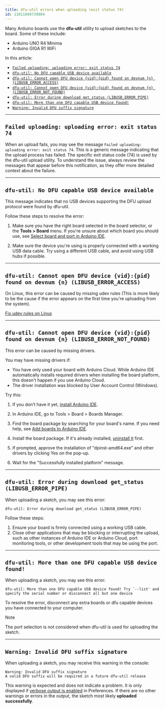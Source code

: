 ```yaml
---
title: dfu-util errors when uploading (exit status 74)
id: 11011849739804
---
```


Many Arduino boards use the **dfu-util** utility to upload sketches to the board. Some of these include:

* Arduino UNO R4 Minima
* Arduino GIGA R1 WiFi

In this article:

* [`Failed uploading: uploading error: exit status 74`](#exit-status-74)
* [`dfu-util: No DFU capable USB device available`](#no-dfu-capable-usb-device-available)
* [`dfu-util: Cannot open DFU device {vid}:{pid} found on devnum {n} (LIBUSB_ERROR_ACCESS)`](#libusb-error-access)
* [`dfu-util: Cannot open DFU device {vid}:{pid} found on devnum {n} (LIBUSB_ERROR_NOT_FOUND)`](#dfu-util-cannot-open-dfu-device-{vid}{pid}-found-on-devnum-{n}-libusberrornotfound)
* [`dfu-util: Error during download get_status (LIBUSB_ERROR_PIPE)`](dfu-util-error-during-download-getstatus-libusberrorpipe)
* [`dfu-util: More than one DFU capable USB device found!`](#more-than-one-dfu-capable-usb-device)
* [`Warning: Invalid DFU suffix signature`](#invalid-dfu-suffix-signature)

---

<a id="exit-status-74"></a>

## `Failed uploading: uploading error: exit status 74`

When an upload fails, you may see the message `Failed uploading: uploading error: exit status 74`. This is a generic message indicating that the upload process has failed. The specific exit status code (74) is used by the dfu-util upload utility. To understand the issue, always review the messages that appear before this notification, as they offer more detailed context about the failure.

---

<a id="no-dfu-capable-usb-device-available"></a>

## `dfu-util: No DFU capable USB device available`

This message indicates that no USB devices supporting the DFU upload protocol were found by dfu-util.

Follow these steps to resolve the error:

1. Make sure you have the right board selected in the board selector, or the **Tools > Board** menu. If you're unsure about which board you should use, see [Select board and port in Arduino IDE](https://support.arduino.cc/hc/en-us/articles/4406856349970-Select-board-and-port-in-Arduino-IDE).

2. Make sure the device you're using is properly connected with a working USB data cable. Try using a different USB cable, and avoid using USB hubs if possible.

---

<a id="libusb-error-access"></a>

## `dfu-util: Cannot open DFU device {vid}:{pid} found on devnum {n} (LIBUSB_ERROR_ACCESS)`

On Linux, this error can be caused by missing udev rules (This is more likely to be the cause if the error appears on the first time you're uploading from the system).

<a class="link-chevron-right" href="https://support.arduino.cc/hc/en-us/articles/9005041052444-Fix-udev-rules-on-Linux">Fix udev rules on Linux</a>

---

<a id="dfu-util-cannot-open-dfu-device-{vid}{pid}-found-on-devnum-{n}-libusberrornotfound"></a>

## `dfu-util: Cannot open DFU device {vid}:{pid} found on devnum {n} (LIBUSB_ERROR_NOT_FOUND)`

This error can be caused by missing drivers.

You may have missing drivers if:

* You have only used your board with Arduino Cloud. While Arduino IDE automatically installs required drivers when installing the board platform, this doesn't happen if you use Arduino Cloud.
* The driver installation was blocked by User Account Control (Windows).

Try this:

1. If you don’t have it yet, [install Arduino IDE](https://support.arduino.cc/hc/en-us/articles/360019833020-Download-and-install-Arduino-IDE).

2. In Arduino IDE, go to Tools > Board > Boards Manager.

3. Find the board package by searching for your board's name. If you need help, see [
Add boards to Arduino IDE](https://support.arduino.cc/hc/en-us/articles/360016119519-Add-boards-to-Arduino-IDE).

4. Install the board package. If it's already installed, [uninstall it](https://support.arduino.cc/hc/en-us/articles/4407225360018-Uninstall-boards-from-Arduino-IDE) first.

5. If prompted, approve the installation of "dpinst-amd64.exe" and other drivers by clicking Yes on the pop-up.

6. Wait for the "Successfully installed platform" message.

<!-- https://forum.arduino.cc/t/error-no-dfu-capable-usb-device-available/1321727/3 -->

---

<a id="dfu-util-error-during-download-getstatus-libusberrorpipe"></a>

## `dfu-util: Error during download get_status (LIBUSB_ERROR_PIPE)`

When uploading a sketch, you may see this error:

```
dfu-util: Error during download get_status (LIBUSB_ERROR_PIPE)
```

Follow these steps:

1. Ensure your board is firmly connected using a working USB cable.
2. Close other applications that may be blocking or interrupting the upload, such as other instances of Arduino IDE or Arduino Cloud, port monitoring tools, or other development tools that may be using the port.

---

<a id="more-than-one-dfu-capable-usb-device"></a>

## `dfu-util: More than one DFU capable USB device found!`

When uploading a sketch, you may see this error:

```
dfu-util: More than one DFU capable USB device found! Try `--list' and specify the serial number or disconnect all but one device
```

To resolve the error, disconnect any extra boards or dfu capable devices you have connected to your computer.

> [!NOTE]
> The port selection is not considered when dfu-util is used for uploading the sketch.

---

<a id="invalid-dfu-suffix-signature"></a>

## `Warning: Invalid DFU suffix signature`

When uploading a sketch, you may receive this warning in the console:

```
Warning: Invalid DFU suffix signature
A valid DFU suffix will be required in a future dfu-util release
```

This warning is expected and does not indicate a problem. It is only displayed if [verbose output is enabled](https://support.arduino.cc/hc/en-us/articles/4407705216274) in Preferences. If there are no other warnings or errors in the output, the sketch most likely **uploaded successfully**.

<!-- markdownlint-disable-file HC001 -->
